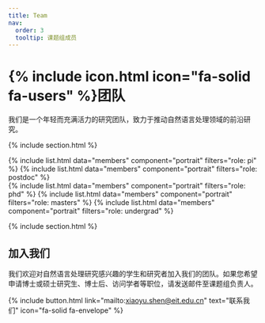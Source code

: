 ```yaml
---
title: Team
nav:
  order: 3
  tooltip: 课题组成员
---
```


# {% include icon.html icon="fa-solid fa-users" %}团队

我们是一个年轻而充满活力的研究团队，致力于推动自然语言处理领域的前沿研究。

{% include section.html %}

{% include list.html data="members" component="portrait" filters="role: pi" %}
{% include list.html data="members" component="portrait" filters="role: postdoc" %}  
{% include list.html data="members" component="portrait" filters="role: phd" %}
{% include list.html data="members" component="portrait" filters="role: masters" %}
{% include list.html data="members" component="portrait" filters="role: undergrad" %}

{% include section.html %}

## 加入我们

我们欢迎对自然语言处理研究感兴趣的学生和研究者加入我们的团队。如果您希望申请博士或硕士研究生、博士后、访问学者等职位，请发送邮件至课题组负责人。

{% include button.html link="mailto:xiaoyu.shen@eit.edu.cn" text="联系我们" icon="fa-solid fa-envelope" %}
